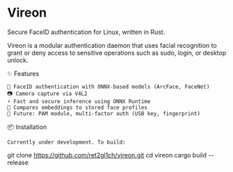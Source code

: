 # Vireon

Secure FaceID authentication for Linux, written in Rust.

Vireon is a modular authentication daemon that uses facial recognition to grant or deny access to sensitive operations such as sudo, login, or desktop unlock.

✨ Features

    🔐 FaceID authentication with ONNX-based models (ArcFace, FaceNet)
    📷 Camera capture via V4L2
    ⚡ Fast and secure inference using ONNX Runtime
    🧠 Compares embeddings to stored face profiles
    🔌 Future: PAM module, multi-factor auth (USB key, fingerprint)

📦 Installation

    Currently under development. To build:

git clone https://github.com/ret2gl1ch/vireon.git
cd vireon
cargo build --release
